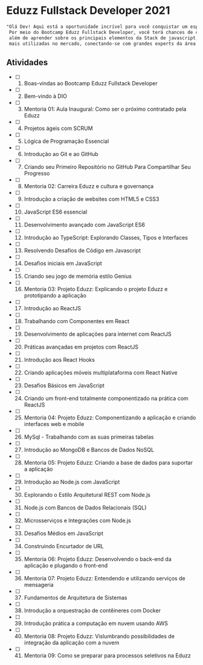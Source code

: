 

# Eduzz Fullstack Developer 2021

```md
"Olá Dev! Aqui está a oportunidade incrível para você conquistar um espaço na Eduzz. 
 Por meio do Bootcamp Eduzz Fullstack Developer, você terá chances de contratação, 
 além de aprender sobre os principais elementos da Stack de javascript, uma das stacks 
 mais utilizadas no mercado, conectando-se com grandes experts da área."
```

## Atividades

- [ ] 01. Boas-vindas ao Bootcamp Eduzz Fullstack Developer
- [ ] 02. Bem-vindo à DIO
- [ ] 03. Mentoria 01: Aula Inaugural: Como ser o próximo contratado pela Eduzz
- [ ] 04. Projetos ágeis com SCRUM
- [ ] 05. Lógica de Programação Essencial
- [ ] 06. Introdução ao Git e ao GitHub
- [ ] 07. Criando seu Primeiro Repositório no GitHub Para Compartilhar Seu Progresso
- [ ] 08. Mentoria 02: Carreira Eduzz e cultura e governança
- [ ] 09. Introdução a criação de websites com HTML5 e CSS3
- [ ] 10. JavaScript ES6 essencial
- [ ] 11. Desenvolvimento avançado com JavaScript ES6
- [ ] 12. Introdução ao TypeScript: Explorando Classes, Tipos e Interfaces
- [ ] 13. Resolvendo Desafios de Código em Javascript
- [ ] 14. Desafios iniciais em JavaScript
- [ ] 15. Criando seu jogo de memória estilo Genius
- [ ] 16. Mentoria 03: Projeto Eduzz: Explicando o projeto Eduzz e prototipando a aplicação
- [ ] 17. Introdução ao ReactJS
- [ ] 18. Trabalhando com Componentes em React
- [ ] 19. Desenvolvimento de aplicações para internet com ReactJS
- [ ] 20. Práticas avançadas em projetos com ReactJS
- [ ] 21. Introdução aos React Hooks
- [ ] 22. Criando aplicações móveis multiplataforma com React Native
- [ ] 23. Desafios Básicos em JavaScript
- [ ] 24. Criando um front-end totalmente componentizado na prática com ReactJS
- [ ] 25. Mentoria 04: Projeto Eduzz: Componentizando a aplicação e criando interfaces web e mobile
- [ ] 26. MySql - Trabalhando com as suas primeiras tabelas
- [ ] 27. Introdução ao MongoDB e Bancos de Dados NoSQL
- [ ] 28. Mentoria 05: Projeto Eduzz: Criando a base de dados para suportar a aplicação
- [ ] 29. Introdução ao Node.js com JavaScript
- [ ] 30. Explorando o Estilo Arquitetural REST com Node.js
- [ ] 31. Node.js com Bancos de Dados Relacionais (SQL)
- [ ] 32. Microsserviços e Integrações com Node.js
- [ ] 33. Desafios Médios em JavaScript
- [ ] 34. Construindo Encurtador de URL
- [ ] 35. Mentoria 06: Projeto Eduzz: Desenvolvendo o back-end da aplicação e plugando o front-end
- [ ] 36. Mentoria 07: Projeto Eduzz: Entendendo e utilizando serviços de mensageria
- [ ] 37. Fundamentos de Arquitetura de Sistemas
- [ ] 38. Introdução a orquestração de contêineres com Docker
- [ ] 39. Introdução prática a computação em nuvem usando AWS
- [ ] 40. Mentoria 08: Projeto Eduzz: Vislumbrando possibilidades de integração da aplicação com a nuvem
- [ ] 41. Mentoria 09: Como se preparar para processos seletivos na Eduzz

